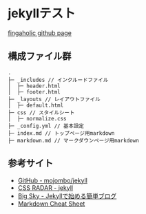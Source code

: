 # jekyllテスト

 [fingaholic github page](http://fingaholic.github.com/ 'fingaholic github page')

## 構成ファイル群
	.
	├─ _includes // インクルードファイル
	│  ├─ header.html
	│  ├─ footer.html
	├─ _layouts // レイアウトファイル
	│  ├─ default.html
	├─ css // スタイルシート
	│  ├─ normalize.css
	├─ _config.yml // 基本設定
	├─ index.md // トップページ用markdown
	├─ markdown.md // マークダウンページ用markdown

## 参考サイト
* [GitHub - mojombo/jekyll](https://github.com/mojombo/jekyll 'GitHub - mojombo/jekyll')
* [CSS RADAR - jekyll](http://css.studiomohawk.com/jekyll/2011/06/11/jekyll/ 'CSS RADAR - jekyll')
* [Big Sky - Jekyllで始める簡単ブログ](http://mattn.kaoriya.net/software/lang/ruby/20090409185248.htm 'Big Sky - Jekyllで始める簡単ブログ')
* [Markdown Cheat Sheet](http://support.mashery.com/docs/customizing_your_portal/Markdown_Cheat_Sheet 'Markdown Cheat Sheet')
